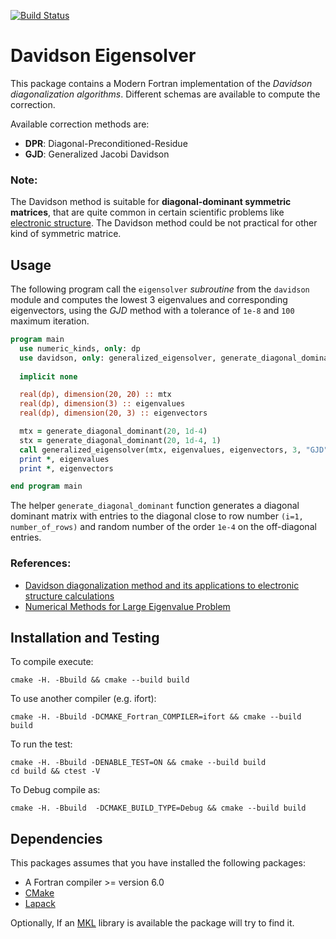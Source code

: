 [![Build Status](https://travis-ci.org/NLESC-JCER/Fortran_Davidson.svg?branch=master)](https://travis-ci.org/NLESC-JCER/Fortran_Davidson)

Davidson Eigensolver
===================
This package contains a Modern Fortran implementation of the *Davidson diagonalization algorithms*.
Different schemas are available to compute the correction.

Available correction methods are:
 * **DPR**: Diagonal-Preconditioned-Residue
 * **GJD**: Generalized Jacobi Davidson


### Note:
The Davidson method is suitable for **diagonal-dominant symmetric matrices**, that are quite common
in certain scientific problems like [electronic structure](https://en.wikipedia.org/wiki/Electronic_structure). The Davidson method could be not practical
for other kind of symmetric matrice.

Usage
-----
The following program call the `eigensolver` *subroutine* from the `davidson` module and computes
the lowest 3 eigenvalues and corresponding eigenvectors, using the *GJD* method with a tolerance
of `1e-8` and `100` maximum iteration.
```fortran
program main
  use numeric_kinds, only: dp
  use davidson, only: generalized_eigensolver, generate_diagonal_dominant
 
  implicit none

  real(dp), dimension(20, 20) :: mtx
  real(dp), dimension(3) :: eigenvalues
  real(dp), dimension(20, 3) :: eigenvectors

  mtx = generate_diagonal_dominant(20, 1d-4)
  stx = generate_diagonal_dominant(20, 1d-4, 1)
  call generalized_eigensolver(mtx, eigenvalues, eigenvectors, 3, "GJD", 100, 1d-8, stx)
  print *, eigenvalues
  print *, eigenvectors

end program main
```
The helper  `generate_diagonal_dominant` function generates a diagonal dominant
matrix with entries to the diagonal close to row number `(i=1, number_of_rows)`
and random number of the order `1e-4` on the off-diagonal entries.


### References:
 * [Davidson diagonalization method and its applications to electronic structure calculations](https://pdfs.semanticscholar.org/57811/eaf768d1a006f505dfe24f329874a679ba59.pdf?_ga=2.219777566.664950272.1547548596-1327556406.1547548596)
 * [Numerical Methods for Large Eigenvalue Problem](https://doi.org/10.1137/1.9781611970739)

Installation and Testing
------------------------

To compile execute:
```
cmake -H. -Bbuild && cmake --build build
```

To use another compiler (e.g. ifort):
```
cmake -H. -Bbuild -DCMAKE_Fortran_COMPILER=ifort && cmake --build build
```

To run the test:
```
cmake -H. -Bbuild -DENABLE_TEST=ON && cmake --build build
cd build && ctest -V
```

To Debug compile as:
```
cmake -H. -Bbuild  -DCMAKE_BUILD_TYPE=Debug && cmake --build build
```

Dependencies
------------
This packages assumes that you have installed the following packages:
 * A Fortran compiler >=  version 6.0 
 * [CMake](https://cmake.org/)
 * [Lapack](http://www.netlib.org/lapack/)
	
Optionally, If an [MKL](https://software.intel.com/en-us/mkl) library is available the package will try to find it.
